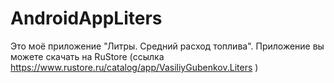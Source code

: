 # AndroidAppLiters
Это моё приложение "Литры. Средний расход топлива". Приложение вы можете скачать на RuStore (ссылка https://www.rustore.ru/catalog/app/VasiliyGubenkov.Liters )
